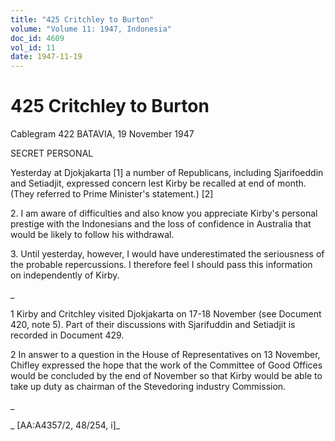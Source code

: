```yaml
---
title: "425 Critchley to Burton"
volume: "Volume 11: 1947, Indonesia"
doc_id: 4609
vol_id: 11
date: 1947-11-19
---
```


# 425 Critchley to Burton

Cablegram 422 BATAVIA, 19 November 1947

SECRET PERSONAL

Yesterday at Djokjakarta [1] a number of Republicans, including Sjarifoeddin and Setiadjit, expressed concern lest Kirby be recalled at end of month. (They referred to Prime Minister's statement.) [2]

2\. I am aware of difficulties and also know you appreciate Kirby's personal prestige with the Indonesians and the loss of confidence in Australia that would be likely to follow his withdrawal.

3\. Until yesterday, however, I would have underestimated the seriousness of the probable repercussions. I therefore feel I should pass this information on independently of Kirby.

_

1 Kirby and Critchley visited Djokjakarta on 17-18 November (see Document 420, note 5). Part of their discussions with Sjarifuddin and Setiadjit is recorded in Document 429.

2 In answer to a question in the House of Representatives on 13 November, Chifley expressed the hope that the work of the Committee of Good Offices would be concluded by the end of November so that Kirby would be able to take up duty as chairman of the Stevedoring industry Commission.

_

_ [AA:A4357/2, 48/254, i]_
